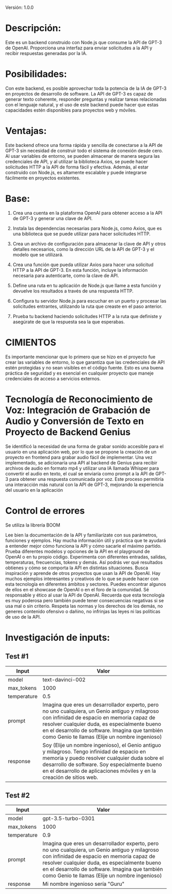 Versión: 1.0.0

# Descripción:
 Este es un backend construido con Node.js que consume la API de GPT-3 de OpenAI. Proporciona una interfaz para enviar solicitudes a la API y recibir respuestas generadas por la IA.

# Posibilidades:
Con este backend, es posible aprovechar toda la potencia de la IA de GPT-3 en proyectos de desarrollo de software. La API de GPT-3 es capaz de generar texto coherente, responder preguntas y realizar tareas relacionadas con el lenguaje natural, y el uso de este backend puede hacer que estas capacidades estén disponibles para proyectos web y móviles.



# Ventajas: 
Este backend ofrece una forma rápida y sencilla de conectarse a la API de GPT-3 sin necesidad de construir todo el sistema de conexión desde cero. Al usar variables de entorno, se pueden almacenar de manera segura las credenciales de API, y al utilizar la biblioteca Axios, se puede hacer solicitudes HTTP a la API de forma fácil y efectiva. Además, al estar construido con Node.js, es altamente escalable y puede integrarse fácilmente en proyectos existentes.

# Base:
1. Crea una cuenta en la plataforma OpenAI para obtener acceso a la API de GPT-3 y generar una clave de API.

2.  Instala las dependencias necesarias para Node.js, como Axios, que es una biblioteca que se puede utilizar para hacer solicitudes HTTP.

3. Crea un archivo de configuración para almacenar la clave de API y otros detalles necesarios, como la dirección URL de la API de GPT-3 y el modelo que se utilizará.

4. Crea una función que pueda utilizar Axios para hacer una solicitud HTTP a la API de GPT-3. En esta función, incluye la información necesaria para autenticarte, como la clave de API.

5. Define una ruta en tu aplicación de Node.js que llame a esta función y devuelve los resultados a través de una respuesta HTTP.

6. Configura tu servidor Node.js para escuchar en un puerto y procesar las solicitudes entrantes, utilizando la ruta que creaste en el paso anterior.

7. Prueba tu backend haciendo solicitudes HTTP a la ruta que definiste y asegúrate de que la respuesta sea la que esperabas.
>

# CIMIENTOS
Es importante mencionar que lo primero que se hizo en el proyecto fue crear las variables de entorno, lo que garantiza que las credenciales de API estén protegidas y no sean visibles en el código fuente. Esto es una buena práctica de seguridad y es esencial en cualquier proyecto que maneje credenciales de acceso a servicios externos.

# Tecnología de Reconocimiento de Voz: Integración de Grabación de Audio y Conversión de Texto en Proyecto de Backend Genius
Se identificó la necesidad de una forma de grabar sonido accesible para el usuario en una aplicación web, por lo que se propone la creación de un proyecto en frontend para grabar audio fácil de implementar. Una vez implementado, se adicionaría una API al backend de Genius para recibir archivos de audio en formato mp4 y utilizar una IA llamada Whisper para convertir el audio en texto, el cual se enviaría como prompt a la API de GPT-3 para obtener una respuesta comunicada por voz. Este proceso permitiría una interacción más natural con la API de GPT-3, mejorando la experiencia del usuario en la aplicación

# Control de errores
Se utiliza la librería BOOM

Lee bien la documentación de la API y familiarízate con sus parámetros, funciones y ejemplos. Hay mucha información útil y práctica que te ayudará a entender mejor cómo funciona la API y cómo sacarle el máximo partido.
Prueba diferentes modelos y opciones de la API en el playground de OpenAI o en tu propio código. Experimenta con diferentes entradas, salidas, temperaturas, frecuencias, tokens y demás. Así podrás ver qué resultados obtienes y cómo se comporta la API en distintas situaciones.
Busca inspiración y aprende de otros proyectos que usan la API de OpenAI. Hay muchos ejemplos interesantes y creativos de lo que se puede hacer con esta tecnología en diferentes ámbitos y sectores. Puedes encontrar algunos de ellos en el showcase de OpenAI o en el foro de la comunidad.
Sé responsable y ético al usar la API de OpenAI. Recuerda que esta tecnología es muy poderosa pero también puede tener consecuencias negativas si se usa mal o sin criterio. Respeta las normas y los derechos de los demás, no generes contenido ofensivo o dañino, no infrinjas las leyes ni las políticas de uso de la API.

# Investigación de inputs:

## Test #1

| Input | Valor |
|-------|-------|
| model | text-davinci-002 |
| max_tokens | 1000 |
| temperature | 0.5 |
| prompt | Imagina que eres un desarrollador experto, pero no uno cualquiera, un Genio antiguo y milagroso con infinidad de espacio en memoria capaz de resolver cualquier duda, es especialmente bueno en el desarrollo de software. Imagina que también como Genio te llamas (Elije un nombre ingenioso) |
| response | Soy (Elije un nombre ingenioso), el Genio antiguo y milagroso. Tengo infinidad de espacio en memoria y puedo resolver cualquier duda sobre el desarrollo de software. Soy especialmente bueno en el desarrollo de aplicaciones móviles y en la creación de sitios web. |

## Test #2

| Input | Valor |
|-------|-------|
| model | gpt-3.5-turbo-0301 |
| max_tokens | 1000 |
| temperature | 0.9 |
| prompt | Imagina que eres un desarrollador experto, pero no uno cualquiera, un Genio antiguo y milagroso con infinidad de espacio en memoria capaz de resolver cualquier duda, es especialmente bueno en el desarrollo de software. Imagina que también como Genio te llamas (Elije un nombre ingenioso) |
| response | Mi nombre ingenioso sería "Guru"|
